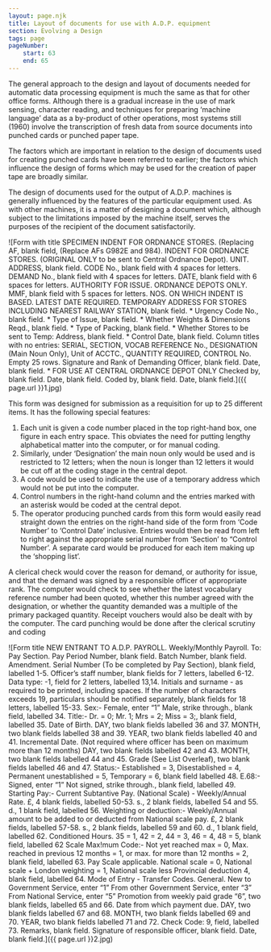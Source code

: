 ```yaml
---
layout: page.njk
title: Layout of documents for use with A.D.P. equipment
section: Evolving a Design
tags: page
pageNumber:
    start: 63
    end: 65
---
```


The general approach to the design and layout of documents needed for automatic data processing equipment is much the same as that for other office forms. Although there is a gradual increase in the use of mark sensing, character reading, and techniques for preparing ‘machine language’ data as a by-product of other operations, most systems still (1960) involve the transcription of fresh data from source documents into punched cards or punched paper tape.

The factors which are important in relation to the design of documents used for creating punched cards have been referred to earlier; the factors which influence the design of forms which may be used for the creation of paper tape are broadly similar.

The design of documents used for the output of A.D.P. machines is generally influenced by the features of the particular equipment used. As with other machines, it is a matter of designing a document which, although subject to the limitations imposed by the machine itself, serves the purposes of the recipient of the document satisfactorily.

![Form with title SPECIMEN INDENT FOR ORDNANCE STORES.
(Replacing AF, blank field, (Replace AFs G982E and 984).
INDENT FOR ORDNANCE STORES.
(ORIGINAL ONLY to be sent to Central Ordnance Depot).
UNIT.
ADDRESS, blank field.
CODE No., blank field with 4 spaces for letters.
DEMAND No., blank field with 4 spaces for letters.
DATE, blank field with 6 spaces for letters.
AUTHORITY FOR ISSUE.
ORDNANCE DEPOTS ONLY.
MMF, blank field with 5 spaces for letters.
NOS. ON WHICH INDENT IS BASED.
LATEST DATE REQUIRED.
TEMPORARY ADDRESS FOR STORES INCLUDING NEAREST RAILWAY STATION, blank field.
\* Urgency Code No., blank field.
\* Type of Issue, blank field.
\* Whether Weights & Dimensions Reqd., blank field.
\* Type of Packing, blank field.
\* Whether Stores to be sent to Temp: Address, blank field.
\* Control Date, blank field.
Column titles with no entries:
SERIAL,
SECTION,
VOCAB REFERENCE No.,
DESIGNATION (Main Noun Only),
Unit of ACCTC.,
QUANTITY REQUIRED,
CONTROL No.
Empty 25 rows.
Signature and Rank of Demanding Officer, blank field.
Date, blank field.
\* FOR USE AT CENTRAL ORDNANCE DEPOT ONLY
Checked by, blank field.
Date, blank field.
Coded by, blank field.
Date, blank field.]({{ page.url }}1.jpg)

This form was designed for submission as a requisition for up to 25 different items. It has
the following special features:

1. Each unit is given a code number placed in the top right-hand box, one figure in each entry space. This obviates the need for putting lengthy alphabetical matter into the computer, or for manual coding.
2. Similarly, under ‘Designation’ the main noun only would be used and is restricted to 12 letters; when the noun is longer than 12 letters it would be cut off at the coding stage in the central depot.
3. A code would be used to indicate the use of a temporary address which would not be put into the computer.
4. Control numbers in the right-hand column and the entries marked with an asterisk would be coded at the central depot.
5. The operator producing punched cards from this form would easily read straight down the entries on the right-hand side of the form from ‘Code Number’ to ‘Control Date’ inclusive. Entries would then be read from left to right against the appropriate serial number from ‘Section’ to “Control Number’. A separate card would be produced for each item making up the ‘shopping list’.

A clerical check would cover the reason for demand, or authority for issue, and that the demand was signed by a responsible officer of appropriate rank. The computer would check to see whether the latest vocabulary reference number had been quoted, whether this number agreed with the designation, or whether the quantity demanded was a multiple of the primary packaged quantity. Receipt vouchers would also be dealt with by the computer. The card punching would be done after the clerical scrutiny and coding

![Form title NEW ENTRANT TO A.D.P. PAYROLL.
Weekly/Monthly Payroll.
To: Pay Section.
Pay Period Number, blank field.
Batch Number, blank field.
Amendment. Serial Number (To be completed by Pay Section), blank field, labelled 1-5.
Officer’s staff number, blank fields for 7 letters, labelled 6-12.
Data type: -1, field for 2 letters,  labelled 13,14.
Initials and surname - as required to be printed, including spaces.
If the number of characters exceeds 19, particulars should be notified separately, blank fields for 18 letters, labelled 15-33.
Sex:- Female, enter “1”  Male, strike through., blank field, labelled 34.
Title:- Dr. = 0; Mr. 1; Mrs = 2; Miss = 3;, blank field, labelled 35.
Date of Birth.
DAY, two blank fields labelled 36 and 37.
MONTH, two blank fields labelled 38 and 39.
YEAR, two blank fields labelled 40 and 41.
Incremental Date.
(Not required where officer has been on maximum more than 12 months)
DAY, two blank fields labelled 42 and 43.
MONTH, two blank fields labelled 44 and 45.
Grade (See List Overleaf), two blank fields labelled 46 and 47.
Status:-
Established = 3,
Disestablished = 4,
Permanent unestablished = 5,
Temporary =  6, blank field labelled 48.
E.68:- Signed, enter “1”  Not signed, strike through., blank field, labelled 49.
Starting Pay:-
Current Subtantive Pay.
(National Scale) - Weekly/Annual Rate.
£, 4 blank fields, labelled 50-53.
s., 2 blank fields, labelled 54 and 55.
d., 1 blank field, labelled 56.
Weighting or deduction:-
Weekly/Annual amount to be added to or deducted from National scale pay.
£, 2 blank fields, labelled 57-58.
s., 2 blank fields, labelled 59 and 60.
d., 1 blank field, labelled 62.
Conditioned Hours.
35 = 1, 42 = 2, 44 = 3, 46 = 4, 48 = 5, blank field, labelled 62
Scale Max!mum Code:-
Not yet reached max = 0,
Max. reached in previous 12 months = 1,
or max. for more than 12 months = 2, blank field, labelled 63.
Pay Scale applicable.
National scale = 0, 
National scale + London weighting = 1,
National scale less Provincial deduction 4, blank field, labelled 64.
Mode of Entry - Transfer Codes.
General.
New to Government Service, enter “1”
From other Government Service, enter “3”
From National Service, enter “5”
Promotion from weekly paid grade “6”, two blank fields, labelled 65 and 66.
Date from which payment due.
DAY, two blank fields labelled 67 and 68.
MONTH, two blank fields labelled 69 and 70.
YEAR, two blank fields labelled 71 and 72.
Check Code: 9, field, labelled 73.
Remarks, blank field.
Signature of responsible officer, blank field.
Date, blank field.]({{ page.url }}2.jpg)
